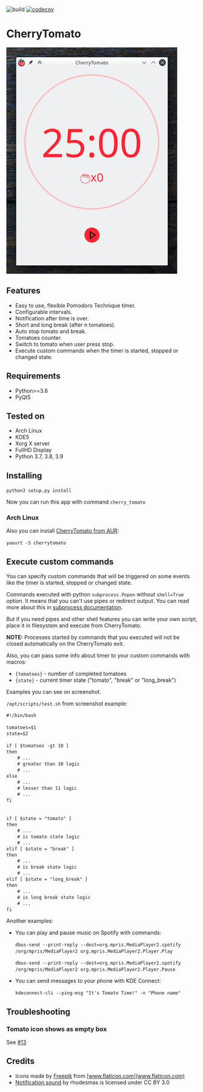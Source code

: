 ![build](https://github.com/yakimka/CherryTomato/workflows/build/badge.svg)
[![codecov](https://codecov.io/gh/yakimka/CherryTomato/branch/master/graph/badge.svg)](https://codecov.io/gh/yakimka/CherryTomato)

# CherryTomato

![Screenshot](assets/screenshot.png)

## Features

* Easy to use, flexible Pomodoro Technique timer.
* Configurable intervals.
* Notification after time is over.
* Short and long break (after n tomatoes).
* Auto stop tomato and break.
* Tomatoes counter.
* Switch to tomato when user press stop.
* Execute custom commands when the timer is started, stopped or changed state.

## Requirements

* Python>=3.6
* PyQt5

## Tested on

* Arch Linux
* KDE5
* Xorg X server
* FullHD Display
* Python 3.7, 3.8, 3.9

## Installing

`python3 setup.py install`

Now you can run this app with command `cherry_tomato`

### Arch Linux

Also you can install [CherryTomato from AUR](https://aur.archlinux.org/packages/cherrytomato):

`yaourt -S cherrytomato`

## Execute custom commands

You can specify custom commands that will be triggered on some events like the timer is started, stopped or changed state.

Commands executed with python `subprocess.Popen` without `shell=True` option. It means that you can't use pipes or redirect output. You can read more about this in [subprocess documentation](https://docs.python.org/3/library/subprocess.html#subprocess.Popen).

But if you need pipes and other shell features you can write your own script, place it in filesystem and execute from CherryTomato.

**NOTE:** Processes started by commands that you executed will not be closed automatically on the CherryTomato exit.
 
Also, you can pass some info about timer to your custom commands with macros:

* `{tomatoes}` - number of completed tomatoes
* `{state}` - current timer state ("tomato", "break" or "long_break")

Examples you can see on screenshot.

`/opt/scripts/test.sh` from screenshot example:

```shell script
#!/bin/bash

tomatoes=$1
state=$2

if [ $tomatoes -gt 10 ]
then
    # ...
    # greater than 10 logic
    # ...
else
    # ...
    # lesser than 11 logic
    # ...
fi


if [ $state = "tomato" ]
then
    # ...
    # is tomato state logic
    # ...
elif [ $state = "break" ]
then
    # ...
    # is break state logic
    # ...
elif [ $state = "long_break" ]
then
    # ...
    # is long break state logic
    # ...
fi
```

Another examples:

- You can play and pause music on Spotify with commands:

    `dbus-send --print-reply --dest=org.mpris.MediaPlayer2.spotify /org/mpris/MediaPlayer2 org.mpris.MediaPlayer2.Player.Play`
    
    `dbus-send --print-reply --dest=org.mpris.MediaPlayer2.spotify /org/mpris/MediaPlayer2 org.mpris.MediaPlayer2.Player.Pause`

- You can send messages to your phone with KDE Connect:
    
    `kdeconnect-cli --ping-msg "It's Tomato Time!" -n "Phone name"`

## Troubleshooting

### Tomato icon shows as empty box

See [#13](https://github.com/yakimka/CherryTomato/issues/13)

## Credits

* Icons made by [Freepik](https://www.flaticon.com/authors/freepik) from [www.flaticon.com](www.flaticon.com)
* [Notification sound](https://freesound.org/people/rhodesmas/sounds/342755/) by rhodesmas is licensed under CC BY 3.0  
